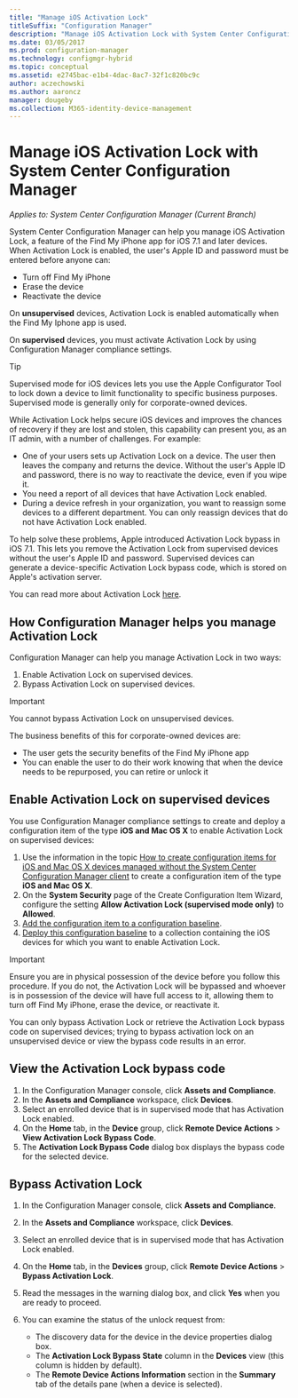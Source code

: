 ```yaml
---
title: "Manage iOS Activation Lock"
titleSuffix: "Configuration Manager"
description: "Manage iOS Activation Lock with System Center Configuration Manager."
ms.date: 03/05/2017
ms.prod: configuration-manager
ms.technology: configmgr-hybrid
ms.topic: conceptual
ms.assetid: e2745bac-e1b4-4dac-8ac7-32f1c820bc9c
author: aczechowski
ms.author: aaroncz
manager: dougeby
ms.collection: M365-identity-device-management
---
```

# Manage iOS Activation Lock with System Center Configuration Manager

*Applies to: System Center Configuration Manager (Current Branch)*


System Center Configuration Manager can help you manage iOS Activation Lock, a feature of the Find My iPhone app for iOS 7.1 and later devices. When Activation Lock is enabled, the user's Apple ID and password must be entered before anyone can:

- Turn off Find My iPhone
- Erase the device
- Reactivate the device

On **unsupervised** devices, Activation Lock is enabled automatically when the Find My Iphone app is used.

On **supervised** devices, you must activate Activation Lock by using Configuration Manager compliance settings.

> [!TIP]
> Supervised mode for iOS devices lets you use the Apple Configurator Tool to lock down a device to limit functionality to specific business purposes. Supervised mode is generally only for corporate-owned devices.

While Activation Lock helps secure iOS devices and improves the chances of recovery if they are lost and stolen, this capability can present you, as an IT admin, with a number of challenges. For example:

- One of your users sets up Activation Lock on a device. The user then leaves the company and returns the device. Without the user's Apple ID and password, there is no way to reactivate the device, even if you wipe it.
- You need a report of all devices that have Activation Lock enabled.
- During a device refresh in your organization, you want to reassign some devices to a different department. You can only reassign devices that do not have Activation Lock enabled.


To help solve these problems, Apple introduced Activation Lock bypass in iOS 7.1. This lets you remove the Activation Lock from supervised devices without the user's Apple ID and password. Supervised devices can generate a device-specific Activation Lock bypass code, which is stored on Apple's activation server.

You can read more about Activation Lock [here](https://support.apple.com/HT201365).

## How Configuration Manager helps you manage Activation Lock

Configuration Manager can help you manage Activation Lock in two ways:

1. Enable Activation Lock on supervised devices.
2. Bypass Activation Lock on supervised devices.

> [!IMPORTANT]
> You cannot bypass Activation Lock on unsupervised devices.

The business benefits of this for corporate-owned devices are:



- The user gets the security benefits of the Find My iPhone app
- You can enable the user to do their work knowing that when the device needs to be repurposed, you can retire or unlock it


## Enable Activation Lock on supervised devices

You use Configuration Manager compliance settings to create and deploy a configuration item of the type **iOS and Mac OS X** to enable Activation Lock on supervised devices:

1. Use the information in the topic [How to create configuration items for iOS and Mac OS X devices managed without the System Center Configuration Manager client](/sccm/compliance/deploy-use/create-configuration-items-for-ios-and-mac-os-x-devices-managed-without-the-client) to create a configuration item of the type **iOS and Mac OS X**.
2. On the **System Security** page of the Create Configuration Item Wizard, configure the setting **Allow Activation Lock (supervised mode only)** to **Allowed**.
3. [Add the configuration item to a configuration baseline](/sccm/compliance/deploy-use/create-configuration-baselines).
4. [Deploy this configuration baseline](/sccm/compliance/deploy-use/deploy-configuration-baselines) to a collection containing the iOS devices for which you want to enable Activation Lock.

> [!IMPORTANT]
> Ensure you are in physical possession of the device before you follow this procedure. If you do not, the Activation Lock will be bypassed and whoever is in possession of the device will have full access to it, allowing them to turn off Find My iPhone, erase the device, or reactivate it.

You can only bypass Activation Lock or retrieve the Activation Lock bypass code on supervised devices; trying to bypass activation lock on an unsupervised device or view the bypass code results in an error.



## View the Activation Lock bypass code

1. In the Configuration Manager console, click **Assets and Compliance**.
2. In the **Assets and Compliance** workspace, click **Devices**.
3. Select an enrolled device that is in supervised mode that has Activation Lock enabled.
4. On the **Home** tab, in the **Device** group, click **Remote Device Actions** > **View Activation Lock Bypass Code**.
5. The **Activation Lock Bypass Code** dialog box displays the bypass code for the selected device.

## Bypass Activation Lock

1. In the Configuration Manager console, click **Assets and Compliance**.
2. In the **Assets and Compliance** workspace, click **Devices**.
3. Select an enrolled device that is in supervised mode that has Activation Lock enabled.
3. On the **Home** tab, in the **Devices** group, click **Remote Device Actions** > **Bypass Activation Lock**.
5. Read the messages in the warning dialog box, and click **Yes** when you are ready to proceed.
6. You can examine the status of the unlock request from:

    - The discovery data for the device in the device properties dialog box.
    - The **Activation Lock Bypass State** column in the **Devices** view (this column is hidden by default).
    - The **Remote Device Actions Information** section in the **Summary** tab of the details pane (when a device is selected).
